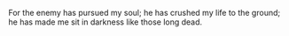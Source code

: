 For the enemy has pursued my soul; he has crushed my life to the ground; he has made me sit in darkness like those long dead.
